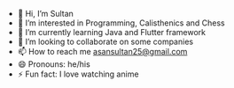 - 👋 Hi, I’m Sultan
- 👀 I’m interested in Programming, Calisthenics and Chess
- 🌱 I’m currently learning Java and Flutter framework
- 💞️ I’m looking to collaborate on some companies
- 📫 How to reach me asansultan25@gmail.com
- 😄 Pronouns: he/his
- ⚡ Fun fact: I love watching anime

<!---
sultan123123123/sultan123123123 is a ✨ special ✨ repository because its `README.md` (this file) appears on your GitHub profile.
You can click the Preview link to take a look at your changes.
--->
